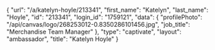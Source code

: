 {
    "url": "\/a\/katelyn-hoyle\/213341",
    "first_name": "Katelyn",
    "last_name": "Hoyle",
    "id": "213341",
    "login_id": "1759121",
    "data": {
        "profilePhoto": "\/api\/canvas\/logo\/268253012-0.8350286101456.jpg",
        "job_title": "Merchandise Team Manager"
    },
    "type": "captivate",
    "layout": "ambassador",
    "title": "Katelyn Hoyle"
}